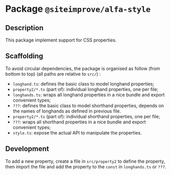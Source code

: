 # Package `@siteimprove/alfa-style`

## Description

This package implement support for CSS properties.

## Scaffolding

To avoid circular dependencies, the package is organised as follow (from bottom to top) (all paths are relative to `src/`) :

- `longhand.ts`: defines the basic class to model longhand properties;
- `property2/*.ts` (part of): individual longhand properties, one per file;
- `longhands.ts`: wraps all longhand properties in a nice bundle and export convenient types;
- `???`: defines the basic class to model shorthand properties, depends on the names of longhands as defined in previous file.
- `property2/*.ts` (part of): individual shorthand properties, one per file;
- `???`: wraps all shorthand properties in a nice bundle and export convenient types;
- `style.ts`: expose the actual API to manipulate the properties.

## Development

To add a new property, create a file in `src/property2` to define the property, then import the file and add the property to the `const` in `longhands.ts` or `???`.

